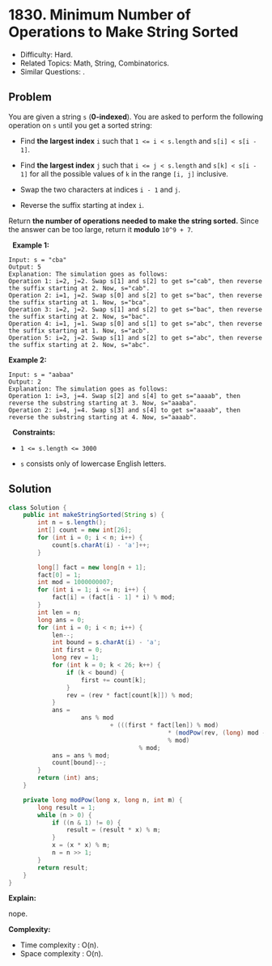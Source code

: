 # 1830. Minimum Number of Operations to Make String Sorted

- Difficulty: Hard.
- Related Topics: Math, String, Combinatorics.
- Similar Questions: .

## Problem

You are given a string ```s``` (**0-indexed**)​​​​​​. You are asked to perform the following operation on ```s```​​​​​​ until you get a sorted string:


	
- Find **the largest index** ```i``` such that ```1 <= i < s.length``` and ```s[i] < s[i - 1]```.
	
- Find **the largest index** ```j``` such that ```i <= j < s.length``` and ```s[k] < s[i - 1]``` for all the possible values of ```k``` in the range ```[i, j]``` inclusive.
	
- Swap the two characters at indices ```i - 1```​​​​ and ```j```​​​​​.
	
- Reverse the suffix starting at index ```i```​​​​​​.


Return **the number of operations needed to make the string sorted.** Since the answer can be too large, return it **modulo** ```10^9 + 7```.

 
**Example 1:**

```
Input: s = "cba"
Output: 5
Explanation: The simulation goes as follows:
Operation 1: i=2, j=2. Swap s[1] and s[2] to get s="cab", then reverse the suffix starting at 2. Now, s="cab".
Operation 2: i=1, j=2. Swap s[0] and s[2] to get s="bac", then reverse the suffix starting at 1. Now, s="bca".
Operation 3: i=2, j=2. Swap s[1] and s[2] to get s="bac", then reverse the suffix starting at 2. Now, s="bac".
Operation 4: i=1, j=1. Swap s[0] and s[1] to get s="abc", then reverse the suffix starting at 1. Now, s="acb".
Operation 5: i=2, j=2. Swap s[1] and s[2] to get s="abc", then reverse the suffix starting at 2. Now, s="abc".
```

**Example 2:**

```
Input: s = "aabaa"
Output: 2
Explanation: The simulation goes as follows:
Operation 1: i=3, j=4. Swap s[2] and s[4] to get s="aaaab", then reverse the substring starting at 3. Now, s="aaaba".
Operation 2: i=4, j=4. Swap s[3] and s[4] to get s="aaaab", then reverse the substring starting at 4. Now, s="aaaab".
```

 
**Constraints:**


	
- ```1 <= s.length <= 3000```
	
- ```s```​​​​​​ consists only of lowercase English letters.



## Solution

```java
class Solution {
    public int makeStringSorted(String s) {
        int n = s.length();
        int[] count = new int[26];
        for (int i = 0; i < n; i++) {
            count[s.charAt(i) - 'a']++;
        }

        long[] fact = new long[n + 1];
        fact[0] = 1;
        int mod = 1000000007;
        for (int i = 1; i <= n; i++) {
            fact[i] = (fact[i - 1] * i) % mod;
        }
        int len = n;
        long ans = 0;
        for (int i = 0; i < n; i++) {
            len--;
            int bound = s.charAt(i) - 'a';
            int first = 0;
            long rev = 1;
            for (int k = 0; k < 26; k++) {
                if (k < bound) {
                    first += count[k];
                }
                rev = (rev * fact[count[k]]) % mod;
            }
            ans =
                    ans % mod
                            + (((first * fact[len]) % mod)
                                            * (modPow(rev, (long) mod - 2, mod))
                                            % mod)
                                    % mod;
            ans = ans % mod;
            count[bound]--;
        }
        return (int) ans;
    }

    private long modPow(long x, long n, int m) {
        long result = 1;
        while (n > 0) {
            if ((n & 1) != 0) {
                result = (result * x) % m;
            }
            x = (x * x) % m;
            n = n >> 1;
        }
        return result;
    }
}
```

**Explain:**

nope.

**Complexity:**

* Time complexity : O(n).
* Space complexity : O(n).
